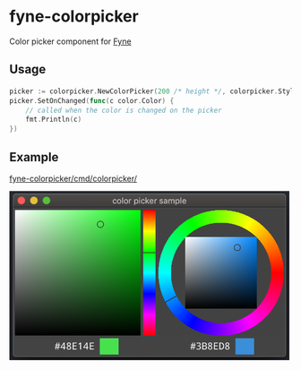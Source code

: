 fyne-colorpicker
====

Color picker component for [Fyne](https://fyne.io/)

## Usage

```go
picker := colorpicker.NewColorPicker(200 /* height */, colorpicker.StyleCircle /* Style */)
picker.SetOnChanged(func(c color.Color) {
    // called when the color is changed on the picker
    fmt.Println(c)
})
```

## Example

[fyne-colorpicker/cmd/colorpicker/](./cmd/colorpicker/)

<img src="./resource/image.png" width=500>
